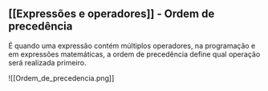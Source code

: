 ## [[Expressões e operadores]] - Ordem de precedência

É quando uma expressão contém múltiplos  operadores, na programação e em expressões matemáticas, a ordem de precedência define qual operação será realizada primeiro.

![[Ordem_de_precedencia.png]]